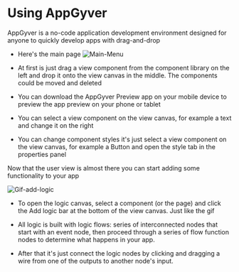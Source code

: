 # Using AppGyver
AppGyver is a no-code application development environment designed for anyone to quickly develop apps with drag-and-drop

* Here's the main page
![Main-Menu](https://cdn.document360.io/897693cb-8191-4f41-ae87-325b635b3b4c/Images/Documentation/App%20Builder.png)

* At first is just drag a view component from the component library on the left and drop it onto the view canvas in the middle. The components could be moved and deleted

* You can download the AppGyver Preview app on your mobile device to preview the app preview on your phone or tablet

* You can select a view component on the view canvas, for example a text and change it on the right

* You can change component styles it's just select a view component on the view canvas, for example a Button and open the style tab in the properties panel

Now that the user view is almost there you can start adding some functionality to your app

![Gif-add-logic](https://cdn.document360.io/897693cb-8191-4f41-ae87-325b635b3b4c/Images/Documentation/opening-logic-canvas.gif)

* To open the logic canvas, select a component  (or the page) and click the Add logic bar at the bottom of the view canvas. Just like the gif

* All logic is built with logic flows: series of interconnected nodes that start with an event node, then proceed through a series of flow function nodes to determine what happens in your app. 

* After that it's just connect the logic nodes by clicking and dragging a wire from one of the outputs to another node's input.



